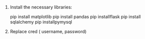 1. Install the necessary libraries:

    pip install matplotlib
    pip install pandas 
    pip installflask
    pip install sqlalchemy 
    pip installpymysql

2. Replace cred ( username, password)
